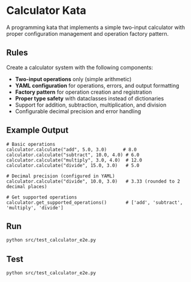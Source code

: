 # Calculator Kata

A programming kata that implements a simple two-input calculator with proper configuration management and operation factory pattern.

## Rules

Create a calculator system with the following components:

- **Two-input operations** only (simple arithmetic)
- **YAML configuration** for operations, errors, and output formatting
- **Factory pattern** for operation creation and registration
- **Proper type safety** with dataclasses instead of dictionaries
- Support for addition, subtraction, multiplication, and division
- Configurable decimal precision and error handling

## Example Output

```
# Basic operations
calculator.calculate("add", 5.0, 3.0)      # 8.0
calculator.calculate("subtract", 10.0, 4.0) # 6.0
calculator.calculate("multiply", 3.0, 4.0)  # 12.0
calculator.calculate("divide", 15.0, 3.0)   # 5.0

# Decimal precision (configured in YAML)
calculator.calculate("divide", 10.0, 3.0)   # 3.33 (rounded to 2 decimal places)

# Get supported operations
calculator.get_supported_operations()       # ['add', 'subtract', 'multiply', 'divide']
```

## Run

```bash
python src/test_calculator_e2e.py
```

## Test

```bash
python src/test_calculator_e2e.py
```